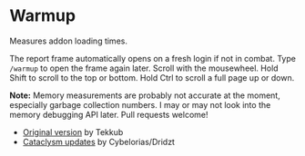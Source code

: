 Warmup
======

Measures addon loading times.

The report frame automatically opens on a fresh login if not in combat. Type
`/warmup` to open the frame again later. Scroll with the mousewheel. Hold Shift
to scroll to the top or bottom. Hold Ctrl to scroll a full page up or down.

**Note:** Memory measurements are probably not accurate at the moment,
especially garbage collection numbers. I may or may not look into the memory
debugging API later. Pull requests welcome!

- [Original version](https://www.wowinterface.com/downloads/info4939) by Tekkub
- [Cataclysm updates](https://www.wowinterface.com/downloads/info20969) by Cybelorias/Dridzt
